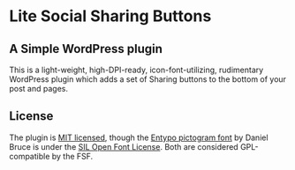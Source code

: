 # Lite Social Sharing Buttons

## A Simple WordPress plugin

This is a light-weight, high-DPI-ready, icon-font-utilizing, rudimentary WordPress plugin which adds a set of Sharing buttons to the bottom of your post and pages.

## License

The plugin is [MIT licensed](http://opensource.org/licenses/MIT), though the [Entypo pictogram font](http://www.entypo.com) by Daniel Bruce is under the [SIL Open Font License](http://opensource.org/licenses/OFL-1.1). Both are considered GPL-compatible by the FSF.
